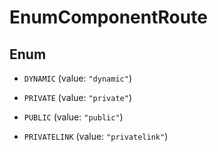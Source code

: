 

# EnumComponentRoute

## Enum


* `DYNAMIC` (value: `"dynamic"`)

* `PRIVATE` (value: `"private"`)

* `PUBLIC` (value: `"public"`)

* `PRIVATELINK` (value: `"privatelink"`)



